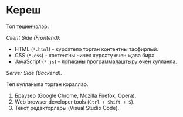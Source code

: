 Кереш
=====

Топ төшенчәләр:

*Client Side (Frontend):*
* HTML (`*.html`) - күрсәтелә торган контентны тасфирлый.
* CSS (`*.css`) - контентны ничек күрсәтү өчен җава бирә.
* JavaScript (`*.js`) - логиканы программалаштыру өчен кулланла.

*Server Side (Backend).*

Төп кулланыла торган кораллар.
1. Браузер (Google Chrome, Mozilla Firefox, Opera).
2. Web browser developer tools (`Ctrl + Shift + S`).
2. Текст редакторлары (Visual Studio Code).